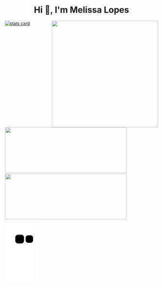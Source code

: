 
<h1 align="center">Hi 👋, I'm Melissa Lopes</h1>
<!-- <h3 align="center">Resumo</h3> -->

<a align= "center" href="https://github.com/melissalopesm">
<img alt= "stats card" height="200px" width="400" src="https://github-readme-streak-stats.herokuapp.com/?user=melissalopesm&theme=buefy">
<img align="right" height="350" width="350" src="https://cdn.dribbble.com/users/185048/screenshots/5095153/media/94a1653392f20c012221afac7ea383f2.gif"/> </a>
<img height="150px" width="400" src="https://github-readme-stats.vercel.app/api?username=melissalopesm&count_private=true&theme=buefy&show_icons=true"/>
<img height="150px" width="400"  src="https://github-readme-stats.vercel.app/api/top-langs/?username=melissalopesm&layout=compact&theme=buefy&hide_border=true"/></a>


![Snake animation](https://github.com/melissalopesm/melissalopesm/blob/output/github-contribution-grid-snake.svg)
  

